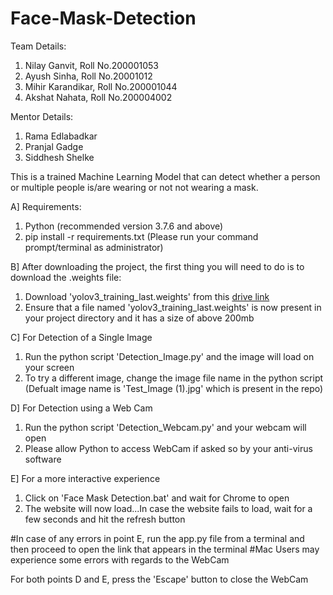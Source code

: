 # Face-Mask-Detection

Team Details:
1) Nilay Ganvit, Roll No.200001053
2) Ayush Sinha, Roll No.20001012
3) Mihir Karandikar, Roll No.200001044
4) Akshat Nahata, Roll No.200004002

Mentor Details:
1) Rama Edlabadkar
2) Pranjal Gadge
3) Siddhesh Shelke

This is a trained Machine Learning Model that can detect whether a person or multiple people is/are wearing or not not wearing a mask.

A] Requirements:
1) Python (recommended version 3.7.6 and above)
2) pip install -r requirements.txt   (Please run your command prompt/terminal as administrator) 

B] After downloading the project, the first thing you will need to do is to download the .weights file:
1) Download 'yolov3_training_last.weights' from this [drive link](#https://drive.google.com/drive/folders/1kFUPeKNL4nIF8DnlH8SbcYboiThz4Obm?usp=sharing)
2) Ensure that a file named 'yolov3_training_last.weights' is now present in your project directory and it has a size of above 200mb

C] For Detection of a Single Image
1) Run the python script 'Detection_Image.py' and the image will load on your screen 
2) To try a different image, change the image file name in the python script  (Defualt image name is 'Test_Image (1).jpg' which is present in the repo) 

D] For Detection using a Web Cam
1) Run the python script 'Detection_Webcam.py' and your webcam will open
2) Please allow Python to access WebCam if asked so by your anti-virus software

E] For a more interactive experience
1) Click on 'Face Mask Detection.bat' and wait for Chrome to open
2) The website will now load...In case the website fails to load, wait for a few seconds and hit the refresh button

#In case of any errors in point E, run the app.py file from a terminal and then proceed to open the link that appears in the terminal
#Mac Users may experience some errors with regards to the WebCam

For both points D and E, press the 'Escape' button to close the WebCam

